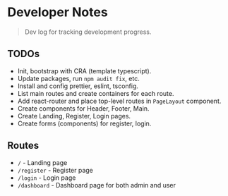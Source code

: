 # Developer Notes

> Dev log for tracking development progress.

## TODOs

- Init, bootstrap with CRA (template typescript).
- Update packages, run `npm audit fix`, etc.
- Install and config prettier, eslint, tsconfig.
- List main routes and create containers for each route.
- Add react-router and place top-level routes in `PageLayout` component.
- Create components for Header, Footer, Main.
- Create Landing, Register, Login pages.
- Create forms (components) for register, login.

## Routes

- `/` - Landing page
- `/register` - Register page
- `/login` - Login page
- `/dashboard` - Dashboard page for both admin and user
